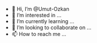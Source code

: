 - 👋 Hi, I’m @Umut-Ozkan
- 👀 I’m interested in ...
- 🌱 I’m currently learning ...
- 💞️ I’m looking to collaborate on ...
- 📫 How to reach me ...

<!---
Umut-Ozkan/Umut-Ozkan is a ✨ special ✨ repository because its `README.md` (this file) appears on your GitHub profile.
You can click the Preview link to take a look at your changes.
--->
